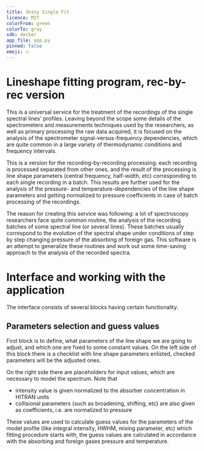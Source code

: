 ```yaml
---
title: Shiny Single Fit
licence: MIT
colorFrom: green
colorTo: gray
sdk: docker
app_file: app.py
pinned: false
emoji: 📈
---
```


# Lineshape fitting program, rec-by-rec version

This is a universal service for the 
treatment of the recordings of the single spectral lines' profiles. Leaving beyond 
the scope some details of the spectrometers and measurements techniques used by 
the researchers, as well as primary processing the raw data acquired, it is focused 
on the analysis of the spectrometer signal-versus-frequency dependencies, which are quite 
common in a large variety of thermodynamic conditions and frequency intervals.

This is a version for the recording-by-recording processing: each recording is
processed separated from other ones, and the result of the processing is line 
shape parameters (central frequency, half-width, etc) corresponding to each 
single recording in a batch. This results are further used for the analysis of the 
pressure- and temperature-dependencies of the line shape parameters and getting 
normalized to pressure coefficients in case of batch processing of the recordings.

The reason for creating this service was following: a lot of spectroscopy researchers
face quite common routine, the analysis of the recording batches of some spectral line (or
several lines). These batches usually correspond to the evolution of the spectral shape under
conditions of step by step changing pressure of the absorbing of foreign gas. This software 
is an attempt to generalize these routines and work out some time-saving approach to the 
analysis of the recorded spectra.

# Interface and working with the application

The interface consists of several blocks having certain functionality.

## Parameters selection and guess values

First block is to define, what parameters of the line shape we are going to adjust,
and which one are fixed to some constant values. On the left side of this block there is
a checklist with line shape parameters enlisted, checked parameters will be the adjusted ones.

On the right side there are placeholders for input values, which are necessary to model the
spectrum. Note that 
- intensity value is given normalized to the absorber concentration in HITRAN units 
- collisional parameters (such as broadening, shifting, etc) are also given as coefficients,
 i.e. are normalized to pressure

These values are used to calculate guess values for the parameters of the model profile
(like integral intensity, HWHM, mixing parameter, etc) which fitting procedure starts with, 
the guess values are calculated in accordance with the absorbing and foreign gases pressure
and temperature.